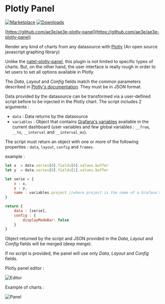 # Plotly Panel

[![Marketplace](https://img.shields.io/badge/dynamic/json?logo=grafana&color=F47A20&label=marketplace&prefix=v&query=%24.items%5B%3F%28%40.slug%20%3D%3D%20%22ae3e-plotly-panel%22%29%5D.version&url=https%3A%2F%2Fgrafana.com%2Fapi%2Fplugins)](https://grafana.com/grafana/plugins/ae3e-plotly-panel)
[![Downloads](https://img.shields.io/badge/dynamic/json?logo=grafana&color=F47A20&label=downloads&query=%24.items%5B%3F%28%40.slug%20%3D%3D%20%22ae3e-plotly-panel%22%29%5D.downloads&url=https%3A%2F%2Fgrafana.com%2Fapi%2Fplugins)](https://grafana.com/grafana/plugins/ae3e-plotly-panel)

[https://github.com/ae3e/ae3e-plotly-panel](https://github.com/ae3e/ae3e-plotly-panel)

Render any kind of charts from any datasource with [Plotly](https://plotly.com/javascript/) (An open source javascript graphing library)

Unlike the [natel-plotly-panel](https://github.com/NatelEnergy/grafana-plotly-panel), this plugin is not limited to specific types of charts. But, on the other hand, the user interface is really rough in order to let users to set all options available in Plotly.

The *Data*, *Layout* and *Config* fields match the common parameters described in [Plotly's documentation](https://plotly.com/javascript/plotlyjs-function-reference/). They must be in JSON format.

Data provided by the datasource can be transformed via a user-defined script before to be injected in the Plotly chart. The script includes 2 arguments :
- `data` : Data returns by the datasource
- `variables` : Object that contains [Grafana's variables](https://grafana.com/docs/grafana/latest/variables/) available in the current dashboard (user variables and few global variables : `__from`, `__to`, `__interval` and `__interval_ms`). 

The script must return an object with one or more of the following properties : `data`, `layout`, `config` and `frames`.

example :
```javascript
let x  = data.series[0].fields[0].values.buffer
let y  = data.series[0].fields[1].values.buffer

let serie = {
    x : x,
    y : y,
    name : variables.project //where project is the name of a Grafana's variable 
}

return {
    data : [serie],
    config : {
        displayModeBar: false
    }
}
````

Object returned by the script and JSON provided in the  *Data*, *Layout* and *Config* fields will be merged (deep merge).

If no script is provided, the panel will use only *Data*, *Layout* and *Config* fields.

Plotly panel editor :

![Editor](https://raw.githubusercontent.com//ae3e/ae3e-plotly-panel/master/src/img/editor.png)

Example of charts :

![Panel](https://raw.githubusercontent.com//ae3e/ae3e-plotly-panel/master/src/img/panel.png)